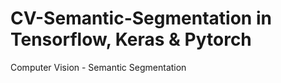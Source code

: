 # CV-Semantic-Segmentation in Tensorflow, Keras & Pytorch   
Computer Vision - Semantic Segmentation
